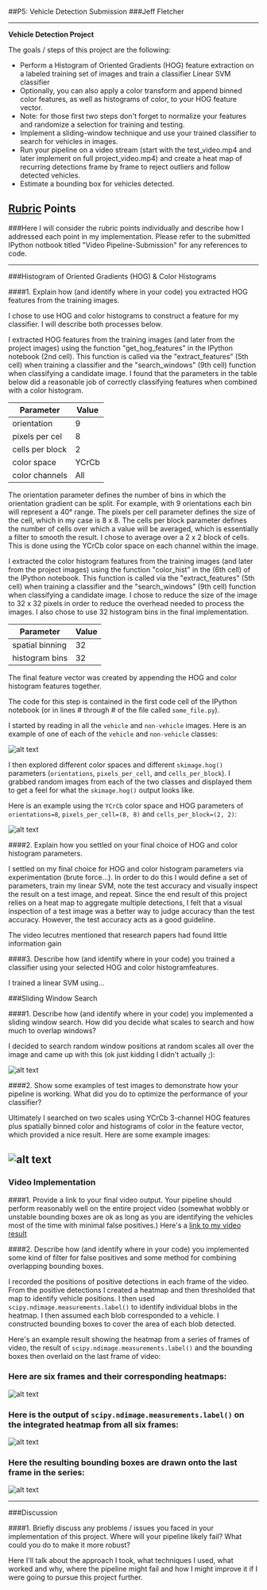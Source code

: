 ##P5: Vehicle Detection Submission
###Jeff Fletcher

---

**Vehicle Detection Project**

The goals / steps of this project are the following:

* Perform a Histogram of Oriented Gradients (HOG) feature extraction on a labeled training set of images and train a classifier Linear SVM classifier
* Optionally, you can also apply a color transform and append binned color features, as well as histograms of color, to your HOG feature vector. 
* Note: for those first two steps don't forget to normalize your features and randomize a selection for training and testing.
* Implement a sliding-window technique and use your trained classifier to search for vehicles in images.
* Run your pipeline on a video stream (start with the test_video.mp4 and later implement on full project_video.mp4) and create a heat map of recurring detections frame by frame to reject outliers and follow detected vehicles.
* Estimate a bounding box for vehicles detected.

[//]: # (Image References)
[image1]: ./examples/car_not_car.png
[image2]: ./examples/HOG_example.jpg
[image3]: ./examples/sliding_windows.jpg
[image4]: ./examples/sliding_window.jpg
[image5]: ./examples/bboxes_and_heat.png
[image6]: ./examples/labels_map.png
[image7]: ./examples/output_bboxes.png
[video1]: ./project_video.mp4

## [Rubric](https://review.udacity.com/#!/rubrics/513/view) Points
###Here I will consider the rubric points individually and describe how I addressed each point in my implementation. Please refer to the submitted IPython notbook titled "Video Pipeline-Submission" for any references to code.  

---
###Histogram of Oriented Gradients (HOG) & Color Histograms

####1. Explain how (and identify where in your code) you extracted HOG features from the training images.

I chose to use HOG and color histograms to construct a feature for my classifier. I will describe both processes below.

I extracted HOG features from the training images (and later from the project images) using the function "get_hog_features" in the IPython notebook (2nd cell). This function is called via the "extract_features" (5th cell) when training a classifier and the "search_windows" (9th cell) function when classifying a candidate image.  I found that the parameters in the table below did a reasonable job of correctly classifying features when combined with a color histogram. 

|Parameter      |Value|
|---------------|-----|
|orientation    |9    |
|pixels per cel |8    |
|cells per block|2    |
|color space    |YCrCb|
|color channels |All  |

The orientation parameter defines the number of bins in which the orientation gradient can be split. For example, with 9 orientations each bin will represent a 40&deg; range. The pixels per cell parameter defines the size of the cell, which in my case is 8 x 8. The cells per block parameter defines the number of cells over which a value will be averaged, which is essentially a filter to smooth the result. I chose to average over a 2 x 2 block of cells. This is done using the YCrCb color space on each channel within the image.

I extracted the color histogram features from the training images (and later from the project images) using the function "color_hist" in the (6th cell) of the IPython notebook. This function is called via the "extract_features" (5th cell) when training a classifier and the "search_windows" (9th cell) function when classifying a candidate image. I chose to reduce the size of the image to 32 x 32 pixels in order to reduce the overhead needed to process the images. I also chose to use 32 histogram bins in the final implementation.

|Parameter      |Value|
|---------------|-----|
|spatial binning|32   |
|histogram bins |32   |

The final feature vector was created by appending the HOG and color histogram features together.



The code for this step is contained in the first code cell of the IPython notebook (or in lines # through # of the file called `some_file.py`).  

I started by reading in all the `vehicle` and `non-vehicle` images.  Here is an example of one of each of the `vehicle` and `non-vehicle` classes:

![alt text][image1]

I then explored different color spaces and different `skimage.hog()` parameters (`orientations`, `pixels_per_cell`, and `cells_per_block`).  I grabbed random images from each of the two classes and displayed them to get a feel for what the `skimage.hog()` output looks like.

Here is an example using the `YCrCb` color space and HOG parameters of `orientations=8`, `pixels_per_cell=(8, 8)` and `cells_per_block=(2, 2)`:


![alt text][image2]

####2. Explain how you settled on your final choice of HOG and color histogram parameters.

I settled on my final choice for HOG and color histogram parameters via experimentation (brute force...). In order to do this I would define a set of parameters, train my linear SVM, note the test accuracy and visually inspect the result on a test image, and repeat. Since the end result of this project relies on a heat map to aggregate multiple detections, I felt that a visual inspection of a test image was a better way to judge accuracy than the test accuracy. However, the test accuracy acts as a good guideline.

The video lecutres mentioned that research papers had found little information gain 

####3. Describe how (and identify where in your code) you trained a classifier using your selected HOG and color histogramfeatures.


I trained a linear SVM using...

###Sliding Window Search

####1. Describe how (and identify where in your code) you implemented a sliding window search.  How did you decide what scales to search and how much to overlap windows?

I decided to search random window positions at random scales all over the image and came up with this (ok just kidding I didn't actually ;):

![alt text][image3]

####2. Show some examples of test images to demonstrate how your pipeline is working.  What did you do to optimize the performance of your classifier?

Ultimately I searched on two scales using YCrCb 3-channel HOG features plus spatially binned color and histograms of color in the feature vector, which provided a nice result.  Here are some example images:

![alt text][image4]
---

### Video Implementation

####1. Provide a link to your final video output.  Your pipeline should perform reasonably well on the entire project video (somewhat wobbly or unstable bounding boxes are ok as long as you are identifying the vehicles most of the time with minimal false positives.)
Here's a [link to my video result](./project_video.mp4)


####2. Describe how (and identify where in your code) you implemented some kind of filter for false positives and some method for combining overlapping bounding boxes.

I recorded the positions of positive detections in each frame of the video.  From the positive detections I created a heatmap and then thresholded that map to identify vehicle positions.  I then used `scipy.ndimage.measurements.label()` to identify individual blobs in the heatmap.  I then assumed each blob corresponded to a vehicle.  I constructed bounding boxes to cover the area of each blob detected.  

Here's an example result showing the heatmap from a series of frames of video, the result of `scipy.ndimage.measurements.label()` and the bounding boxes then overlaid on the last frame of video:

### Here are six frames and their corresponding heatmaps:

![alt text][image5]

### Here is the output of `scipy.ndimage.measurements.label()` on the integrated heatmap from all six frames:
![alt text][image6]

### Here the resulting bounding boxes are drawn onto the last frame in the series:
![alt text][image7]



---

###Discussion

####1. Briefly discuss any problems / issues you faced in your implementation of this project.  Where will your pipeline likely fail?  What could you do to make it more robust?

Here I'll talk about the approach I took, what techniques I used, what worked and why, where the pipeline might fail and how I might improve it if I were going to pursue this project further.  

